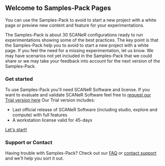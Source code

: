 ## Welcome to Samples-Pack Pages

You can use the Samples-Pack to avoid to start a new project with a white page or preview new content and feature for your experimentations.

The Samples-Pack is about 30 SCANeR configurations ready to run experimentations showing some of the best practices. 
The key point is that the Samples-Pack help you to avoid to start a new project with a white page. 
If you feel the need for a missing experimentation, let us know. We may have scenarios not yet included in the Samples-Pack that we could share or we may take your feedback into account for the next version of the Samples-Pack.

### Get started

To use Samples-Pack you'll need SCANeR Software and license.
If you want to evaluate and validate SCANeR Software feel free to [request our Trial version here](https://www.avsimulation.com/scaner-studio-trial/)
Our Trial version includes:
- Last official release of SCANeR Software (including studio, explore and compute) with full features
- A workstation license valid for 45-days

[Let's start!](https://sphilippe-avs.github.io/Samples-Pack/GettingStarted)

### Support or Contact

Having trouble with Samples-Pack? Check out our [FAQ](http://stockage.scanersimulation.com/Evaluation/2021/SCANeRstudio_Evaluation_FAQ.pdf) or [contact support](support-scaner@avsimulation.fr) and we’ll help you sort it out.
